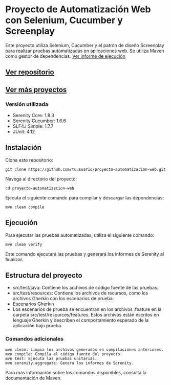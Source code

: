 
# Proyecto de Automatización Web con Selenium, Cucumber y Screenplay

Este proyecto utiliza Selenium, Cucumber y el patrón de diseño Screenplay para realizar pruebas automatizadas en aplicaciones web. Se utiliza Maven como gestor de dependencias.
[Ver informe de ejecución](https://luiscarlosmarca.github.io/Selenium_Web_Automation/target/site/serenity/0a6d7f69240ec2a89df54194439f78ea80b77a00a1d1744bd8533e1a80a357c2.html)

## [Ver repositorio](https://github.com/luiscarlosmarca/RobotRetos)

## [Ver más proyectos](https://luiscarlosmarca.github.io/intro-project/intro.html)

### Versión utilizada

- Serenity Core: 1.8.3
- Serenity Cucumber: 1.6.6
- SLF4J Simple: 1.7.7
- JUnit: 4.12

## Instalación
Clona este repositorio:

```
git clone https://github.com/tuusuario/proyecto-automatizacion-web.git

```

Navega al directorio del proyecto:

```
cd proyecto-automatizacion-web
```
Ejecuta el siguiente comando para compilar y descargar las dependencias:

```
mvn clean compile
```

## Ejecución
Para ejecutar las pruebas automatizadas, utiliza el siguiente comando:

```
mvn clean verify
```

Este comando ejecutará las pruebas y generará los informes de Serenity al finalizar.

## Estructura del proyecto

- src/test/java: Contiene los archivos de código fuente de las pruebas.
- src/test/resources: Contiene los archivos de recursos, como los archivos Gherkin con los escenarios de prueba.
- Escenarios Gherkin
- Los escenarios de prueba se encuentran en los archivos .feature en la carpeta src/test/resources/features. Estos archivos están escritos en lenguaje Gherkin y describen el comportamiento esperado de la aplicación bajo prueba.

### Comandos adicionales

```
mvn clean: Limpia los archivos generados en compilaciones anteriores.
mvn compile: Compila el código fuente del proyecto.
mvn test: Ejecuta las pruebas unitarias.
mvn serenity:aggregate: Genera los informes de Serenity.
```

Para más información sobre los comandos disponibles, consulta la documentación de Maven.


